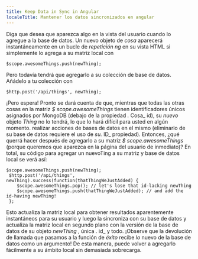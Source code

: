 ```yaml
---
title: Keep Data in Sync in Angular
localeTitle: Mantener los datos sincronizados en angular
---
```

Diga que desea que aparezca algo en la vista del usuario cuando lo agregue a la base de datos. Un nuevo objeto de _cosa_ aparecerá instantáneamente en un bucle de _repetición ng_ en su vista HTML si simplemente lo agrega a su matriz local con
```
$scope.awesomeThings.push(newThing); 
```

Pero todavía tendrá que agregarlo a su colección de base de datos. Añádelo a tu colección con
```
$http.post('/api/things', newThing); 
```

¡Pero espera! Pronto se dará cuenta de que, mientras que todas las otras cosas en la matriz _$ scope.awesomeThings_ tienen identificadores únicos asignados por MongoDB (debajo de la propiedad _._ Cosa\_ id), su _nuevo_ objeto _Thing_ no lo tendrá, lo que lo hará difícil para usted en algún momento. realizar acciones de bases de datos en el mismo (eliminarlo de su base de datos requiere el uso de _su._ ID\_ propiedad). Entonces, ¿qué querrá hacer después de agregarlo a su matriz _$ scope.awesomeThings_ (porque queremos que aparezca en la página del usuario de inmediato)? En total, su código para agregar un nuevoTing a su matriz y base de datos local se verá así:
```
$scope.awesomeThings.push(newThing); 
 $http.post('/api/things', newThing).success(function(thatThingWeJustAdded) { 
    $scope.awesomeThings.pop(); // let's lose that id-lacking newThing 
    $scope.awesomeThings.push(thatThingWeJustAdded); // and add the id-having newThing! 
 }; 
```

Esto actualiza la matriz local para obtener resultados aparentemente instantáneos para su usuario y luego la sincroniza con su base de datos y actualiza la matriz local en segundo plano con la versión de la base de datos de su objeto _newThing_ , única _._ id\_ y todo. ¡Observe que la devolución de llamada que pasamos a la función de _éxito_ recibe _lo_ nuevo de la base de datos como un argumento! De esta manera, puede volver a agregarlo fácilmente a su ámbito local sin demasiada sobrecarga.
